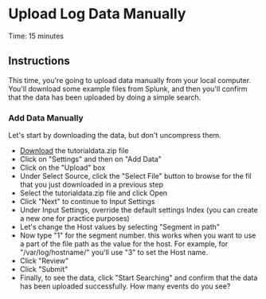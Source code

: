 # Upload Log Data Manually
Time: 15 minutes

## Instructions
This time, you're going to upload data manually from your local computer. You'll download some example files from Splunk, and then you'll confirm that the data has been uploaded by doing a simple search.

### Add Data Manually
Let's start by downloading the data, but don't uncompress them.

- [Download](http://docs.splunk.com/images/Tutorial/tutorialdata.zip) the tutorialdata.zip file
- Click on "Settings" and then on "Add Data"
- Click on the "Upload" box 
- Under Select Source, click the "Select File" button to browse for the fil that you just downloaded in a previous step
- Select the tutorialdata.zip file and click Open
- Click "Next" to continue to Input Settings
- Under Input Settings, override the default settings Index (you can create a new one for practice purposes)
- Let's change the Host values by selecting "Segment in path"
- Now type "1" for the segment number. this works when you want to use a part of the file path as the value for the host. For example, for "/var/log/hostname/" you'll use "3" to set the Host name.
- Click "Review"
- Click "Submit" 
- Finally, to see the data, click "Start Searching" and confirm that the data has been uploaded successfully. How many events do you see?
